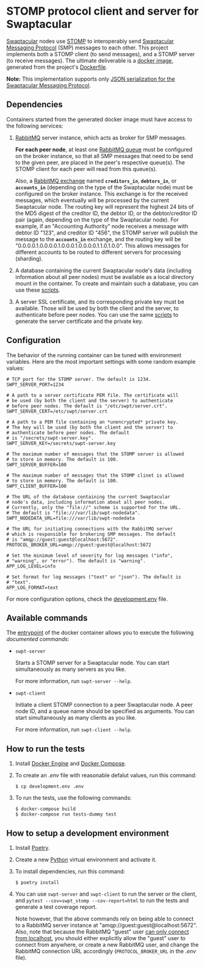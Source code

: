 STOMP protocol client and server for Swaptacular
================================================

[Swaptacular] nodes use [STOMP] to interoperably send [Swaptacular Messaging
Protocol] (SMP) messages to each other. This project implements both a STOMP
client (to send messages), and a STOMP server (to receive messages). The
ultimate deliverable is a [docker image], generated from the project's
[Dockerfile](../master/Dockerfile).

**Note:** This implementation supports only [JSON serialization for the
Swaptacular Messaging Protocol].


Dependencies
------------

Containers started from the generated docker image must have access to the
following services:

1. [RabbitMQ] server instance, which acts as broker for SMP messages.

   **For each peer node**, at least one [RabbitMQ queue] must be configured
   on the broker instance, so that all SMP messages that need to be send to
   the given peer, are placed in the peer's respective queue(s). The STOMP
   client for each peer will read from this queue(s).

   Also, a [RabbitMQ exchange] named **`creditors_in`**, **`debtors_in`**,
   or **`accounts_in`** (depending on the type of the Swaptacular node) must
   be configured on the broker instance. This exchange is for the received
   messages, which eventually will be processed by the current Swaptacular
   node. The routing key will represent the highest 24 bits of the MD5
   digest of the creditor ID, the debtor ID, or the debtor/creditor ID pair
   (again, depending on the type of the Swaptacular node). For example, if
   an "Accounting Authority" node receives a message with debtor ID "123",
   and creditor ID "456", the STOMP server will publish the message to the
   **`accounts_in`** exchange, and the routing key will be
   "0.0.0.0.1.0.0.0.0.1.0.0.0.1.0.0.0.0.1.1.0.1.0.0". This allows messages
   for different accounts to be routed to different servers for processing
   (sharding).

2. A database containing the current Swaptacular node's data (including
   information about all peer nodes) must be available as a local directory
   mount in the container. To create and maintain such a database, you can
   use these [scripts].

3. A server SSL certificate, and its corresponding private key must be
   available. Those will be used by both the client and the server, to
   authenticate before peer nodes. You can use the same [scripts] to
   generate the server certificate and the private key.


Configuration
-------------

The behavior of the running container can be tuned with environment
variables. Here are the most important settings with some random
example values:

```shell
# TCP port for the STOMP server. The default is 1234.
SWPT_SERVER_PORT=1234

# A path to a server certificate PEM file. The certificate will
# be used (by both the client and the server) to authenticate
# before peer nodes. The default is "/etc/swpt/server.crt".
SWPT_SERVER_CERT=/etc/swpt/server.crt

# A path to a PEM file containing an *unencrypted* private key.
# The key will be used (by both the client and the server) to
# authenticate before peer nodes. The default
# is "/secrets/swpt-server.key".
SWPT_SERVER_KEY=/secrets/swpt-server.key

# The maximum number of messages that the STOMP server is allowed
# to store in memory. The default is 100.
SWPT_SERVER_BUFFER=100

# The maximum number of messages that the STOMP clinet is allowed
# to store in memory. The default is 100.
SWPT_CLIENT_BUFFER=100

# The URL of the database containing the current Swaptacular
# node's data, including information about all peer nodes.
# Currently, only the "file://" scheme is supported for the URL.
# The default is "file:///var/lib/swpt-nodedata".
SWPT_NODEDATA_URL=file:///var/lib/swpt-nodedata

# The URL for initiating connections with the RabbitMQ server
# which is responsible for brokering SMP messages. The default
# is "amqp://guest:guest@localhost:5672".
PROTOCOL_BROKER_URL=amqp://guest:guest@localhost:5672

# Set the minimum level of severity for log messages ("info",
# "warning", or "error"). The default is "warning".
APP_LOG_LEVEL=info

# Set format for log messages ("text" or "json"). The default is
# "text".
APP_LOG_FORMAT=text
```

For more configuration options, check the
[development.env](../master/development.env) file.


Available commands
------------------

The [entrypoint](../master/docker/entrypoint.sh) of the docker
container allows you to execute the following *documented commands*:

* `swpt-server`

  Starts a STOMP server for a Swaptacular node. You can start simultaneously
  as many servers as you like.

  For more information, run `swpt-server --help`.

* `swpt-client`

  Initiate a client STOMP connection to a peer Swaptacular node. A peer node
  ID, and a queue name should be specified as arguments. You can start
  simultaneously as many clients as you like.

  For more information, run `swpt-client --help`.


How to run the tests
--------------------

1.  Install [Docker Engine] and [Docker Compose].

2.  To create an *.env* file with reasonable defalut values, run this
    command:

        $ cp development.env .env

3.  To run the tests, use the following commands:

        $ docker-compose build
        $ docker-compose run tests-dummy test


How to setup a development environment
--------------------------------------

1.  Install [Poetry].

2.  Create a new [Python] virtual environment and activate it.

3.  To install dependencies, run this command:

        $ poetry install

4.  You can use `swpt-server` and `swpt-client` to run the server or the
    client, and `pytest --cov=swpt_stomp --cov-report=html` to run the tests
    and generate a test coverage report.

    Note however, that the above commands rely on being able to connect to a
    RabbitMQ server instance at "amqp://guest:guest@localhost:5672". Also,
    note that because the RabbitMQ "guest" user [can only connect from
    localhost], you should either explicitly allow the "guest" user to
    connect from anywhere, or create a new RabbitMQ user, and change the
    RabbitMQ connection URL accordingly (`PROTOCOL_BROKER_URL` in the *.env*
    file).



[Swaptacular]: https://swaptacular.github.io/overview
[STOMP]: https://stomp.github.io/
[JSON serialization for the Swaptacular Messaging Protocol]: https://github.com/swaptacular/swpt_accounts/blob/master/protocol-json.rst
[Swaptacular Messaging Protocol]: https://github.com/swaptacular/swpt_accounts/blob/master/protocol.rst
[docker image]: https://www.geeksforgeeks.org/what-is-docker-images/
[RabbitMQ]: https://www.rabbitmq.com/
[RabbitMQ queue]: https://www.cloudamqp.com/blog/part1-rabbitmq-for-beginners-what-is-rabbitmq.html
[RabbitMQ exchange]: https://www.cloudamqp.com/blog/part4-rabbitmq-for-beginners-exchanges-routing-keys-bindings.html
[scripts]: https://github.com/swaptacular/swpt_ca_scripts
[Docker Engine]: https://docs.docker.com/engine/
[Docker Compose]: https://docs.docker.com/compose/
[Poetry]: https://poetry.eustace.io/docs/
[Python]: https://docs.python.org/
[can only connect from localhost]: https://www.rabbitmq.com/access-control.html#loopback-users
